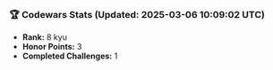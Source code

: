 ### 🏆 Codewars Stats (Updated: 2025-03-06 10:09:02 UTC)

- **Rank:** 8 kyu
- **Honor Points:** 3
- **Completed Challenges:** 1
